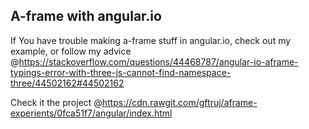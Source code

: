 ## A-frame with angular.io

If You have trouble making a-frame stuff in angular.io, check out my example,
or follow my advice @https://stackoverflow.com/questions/44468787/angular-io-aframe-typings-error-with-three-js-cannot-find-namespace-three/44502162#44502162


Check it the project @https://cdn.rawgit.com/gftruj/aframe-experients/0fca51f7/angular/index.html

